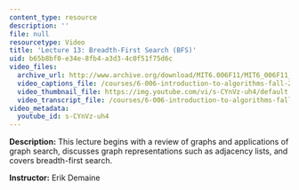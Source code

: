 ```yaml
---
content_type: resource
description: ''
file: null
resourcetype: Video
title: 'Lecture 13: Breadth-First Search (BFS)'
uid: b65b8bf0-e34e-8fb4-a3d3-4c0f51f75d6c
video_files:
  archive_url: http://www.archive.org/download/MIT6.006F11/MIT6_006F11_lec13_300k.mp4
  video_captions_file: /courses/6-006-introduction-to-algorithms-fall-2011/1d2fc994429153ec89f4bd0c3c88565b_s-CYnVz-uh4.vtt
  video_thumbnail_file: https://img.youtube.com/vi/s-CYnVz-uh4/default.jpg
  video_transcript_file: /courses/6-006-introduction-to-algorithms-fall-2011/e8b259b758c98d918d9e86aaecf368f8_s-CYnVz-uh4.pdf
video_metadata:
  youtube_id: s-CYnVz-uh4
---
```


**Description:** This lecture begins with a review of graphs and applications of graph search, discusses graph representations such as adjacency lists, and covers breadth-first search.

**Instructor:** Erik Demaine